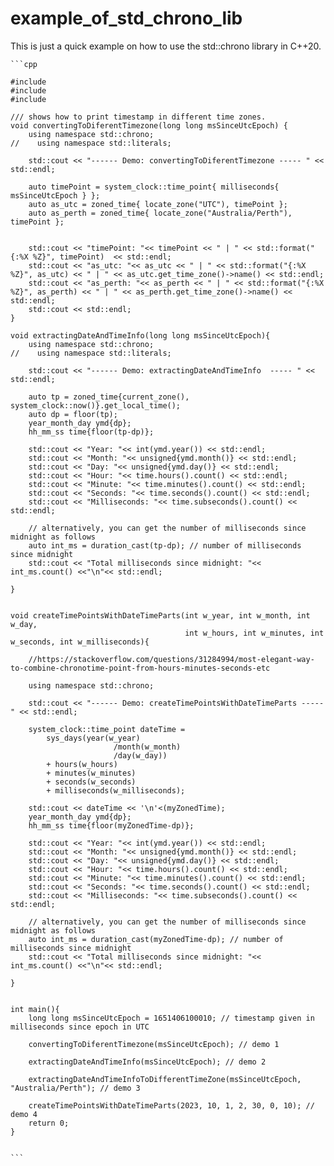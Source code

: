 # example_of_std_chrono_lib
This is just a quick example on how to use the std::chrono library in C++20. 


<pre><code>```cpp

#include <iostream>
#include <chrono>
#include <format>

/// shows how to print timestamp in different time zones.
void convertingToDiferentTimezone(long long msSinceUtcEpoch) {
    using namespace std::chrono;
//    using namespace std::literals;

    std::cout << "------ Demo: convertingToDiferentTimezone ----- " << std::endl;

    auto timePoint = system_clock::time_point{ milliseconds{ msSinceUtcEpoch } };
    auto as_utc = zoned_time{ locate_zone("UTC"), timePoint };
    auto as_perth = zoned_time{ locate_zone("Australia/Perth"), timePoint };


    std::cout << "timePoint: "<< timePoint << " | " << std::format("{:%X %Z}", timePoint)  << std::endl;
    std::cout << "as_utc: "<< as_utc << " | " << std::format("{:%X %Z}", as_utc) << " | " << as_utc.get_time_zone()->name() << std::endl;
    std::cout << "as_perth: "<< as_perth << " | " << std::format("{:%X %Z}", as_perth) << " | " << as_perth.get_time_zone()->name() << std::endl;
    std::cout << std::endl;
}

void extractingDateAndTimeInfo(long long msSinceUtcEpoch){
    using namespace std::chrono;
//    using namespace std::literals;

    std::cout << "------ Demo: extractingDateAndTimeInfo  ----- " << std::endl;

    auto tp = zoned_time{current_zone(), system_clock::now()}.get_local_time();
    auto dp = floor<days>(tp);
    year_month_day ymd{dp};
    hh_mm_ss time{floor<milliseconds>(tp-dp)};

    std::cout << "Year: "<< int(ymd.year()) << std::endl;
    std::cout << "Month: "<< unsigned{ymd.month()} << std::endl;
    std::cout << "Day: "<< unsigned{ymd.day()} << std::endl;
    std::cout << "Hour: "<< time.hours().count() << std::endl;
    std::cout << "Minute: "<< time.minutes().count() << std::endl;
    std::cout << "Seconds: "<< time.seconds().count() << std::endl;
    std::cout << "Milliseconds: "<< time.subseconds().count() << std::endl;

    // alternatively, you can get the number of milliseconds since midnight as follows
    auto int_ms = duration_cast<milliseconds>(tp-dp); // number of milliseconds since midnight
    std::cout << "Total milliseconds since midnight: "<< int_ms.count() <<"\n"<< std::endl;

}


void createTimePointsWithDateTimeParts(int w_year, int w_month, int w_day,
                                       int w_hours, int w_minutes, int w_seconds, int w_milliseconds){

    //https://stackoverflow.com/questions/31284994/most-elegant-way-to-combine-chronotime-point-from-hours-minutes-seconds-etc

    using namespace std::chrono;

    std::cout << "------ Demo: createTimePointsWithDateTimeParts ----- " << std::endl;

    system_clock::time_point dateTime =
        sys_days(year(w_year)
                       /month(w_month)
                       /day(w_day))
        + hours(w_hours)
        + minutes(w_minutes)
        + seconds(w_seconds)
        + milliseconds(w_milliseconds);

    std::cout << dateTime << '\n'<<std::endl;


}

bool is_valid_iana_id(const std::string& iana_id) {
    try {
        auto zone = std::chrono::locate_zone(iana_id);
        (void)zone; // like Q_UNUSED
        return true;
    } catch (const std::exception&) {
        return false;
    }
}

void extractingDateAndTimeInfoToDifferentTimeZone(long long msSinceUtcEpoch, const std::string& ianaId) {
    using namespace std::chrono;
    std::cout << "------ Demo: createTimePointsWithDateTimeParts ----- " << std::endl;

    // check tha the timezone id is valid
    if(!is_valid_iana_id(ianaId)){
        std::cout<<"Invalid iana id: "<<ianaId<<std::endl;
        return;
    }


    auto zone_ptr = std::chrono::locate_zone(ianaId);
    if (!zone_ptr) {
        std::cout << ianaId << " is a valid IANA time zone ID.\n";
        return;
    }

    auto utcTimePoint = system_clock::time_point{ std::chrono::milliseconds{ msSinceUtcEpoch } };
    auto myZonedTime = zoned_time{ std::chrono::locate_zone(ianaId), utcTimePoint }.get_local_time();

    auto dp = floor<days>(myZonedTime);
    year_month_day ymd{dp};
    hh_mm_ss time{floor<milliseconds>(myZonedTime-dp)};

    std::cout << "Year: "<< int(ymd.year()) << std::endl;
    std::cout << "Month: "<< unsigned{ymd.month()} << std::endl;
    std::cout << "Day: "<< unsigned{ymd.day()} << std::endl;
    std::cout << "Hour: "<< time.hours().count() << std::endl;
    std::cout << "Minute: "<< time.minutes().count() << std::endl;
    std::cout << "Seconds: "<< time.seconds().count() << std::endl;
    std::cout << "Milliseconds: "<< time.subseconds().count() << std::endl;

    // alternatively, you can get the number of milliseconds since midnight as follows
    auto int_ms = duration_cast<milliseconds>(myZonedTime-dp); // number of milliseconds since midnight
    std::cout << "Total milliseconds since midnight: "<< int_ms.count() <<"\n"<< std::endl;

}


int main(){
    long long msSinceUtcEpoch = 1651406100010; // timestamp given in milliseconds since epoch in UTC

    convertingToDiferentTimezone(msSinceUtcEpoch); // demo 1

    extractingDateAndTimeInfo(msSinceUtcEpoch); // demo 2

    extractingDateAndTimeInfoToDifferentTimeZone(msSinceUtcEpoch, "Australia/Perth"); // demo 3

    createTimePointsWithDateTimeParts(2023, 10, 1, 2, 30, 0, 10); // demo 4
    return 0;
}


```</code></pre>
